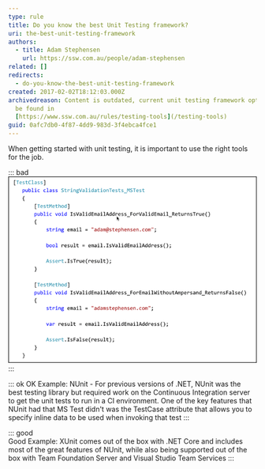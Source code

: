 ```yaml
---
type: rule
title: Do you know the best Unit Testing framework?
uri: the-best-unit-testing-framework
authors:
  - title: Adam Stephensen
    url: https://ssw.com.au/people/adam-stephensen
related: []
redirects:
  - do-you-know-the-best-unit-testing-framework
created: 2017-02-02T18:12:03.000Z
archivedreason: Content is outdated, current unit testing framework options can
  be found in
  [https://www.ssw.com.au/rules/testing-tools](/testing-tools)
guid: 0afc7db0-4f87-4dd9-983d-3f4ebca4fce1
---
```


When getting started with unit testing, it is important to use the right tools for the job.

<!--endintro-->

::: bad  
![Bad Example: MS Test was the default testing library for previous versions of .NET and Visual Studio but lacked many features that were available in more complete tools like NUnit](/rules/the-best-unit-testing-framework/bestunittest-bad1.png)  
:::

::: ok
OK Example: NUnit - For previous versions of .NET, NUnit was the best testing library but required work on the Continuous Integration server to get the unit tests to run in a CI environment. One of the key features that NUnit had that MS Test didn't was the TestCase attribute that allows you to specify inline data to be used when invoking that test
:::

::: good  
Good Example: XUnit comes out of the box with .NET Core and includes most of the great features of NUnit, while also being supported out of the box with Team Foundation Server and Visual Studio Team Services
:::

